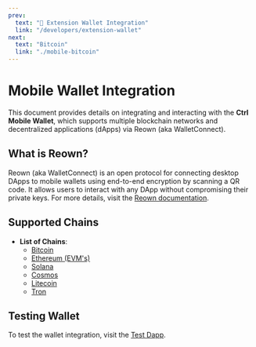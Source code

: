 ```yaml
---
prev:
  text: "🔹 Extension Wallet Integration"
  link: "/developers/extension-wallet"
next:
  text: "Bitcoin"
  link: "./mobile-bitcoin"
---
```


# Mobile Wallet Integration

This document provides details on integrating and interacting with the **Ctrl Mobile Wallet**, which supports multiple blockchain networks and decentralized applications (dApps) via Reown (aka WalletConnect).

## What is Reown?
Reown (aka WalletConnect) is an open protocol for connecting desktop DApps to mobile wallets using end-to-end encryption by scanning a QR code. It allows users to interact with any DApp without compromising their private keys. For more details, visit the [Reown documentation](https://reown.com/).

## Supported Chains
- **List of Chains**: 
  - [Bitcoin](./mobile-bitcoin) 
  - [Ethereum (EVM's)](./mobile-ethereum)
  - [Solana](./mobile-solana)
  - [Cosmos](./mobile-cosmos)
  - [Litecoin](./mobile-litecoin)
  - [Tron](./mobile-tron)

## Testing Wallet

To test the wallet integration, visit the [Test Dapp](https://react-app.walletconnect.com).
